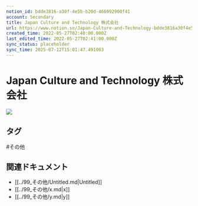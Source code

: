 ```yaml
---
notion_id: bdde3816-a30f-4e5b-b20d-466992900f41
account: Secondary
title: Japan Culture and Technology 株式会社
url: https://www.notion.so/Japan-Culture-and-Technology-bdde3816a30f4e5bb20d466992900f41
created_time: 2022-05-27T02:40:00.000Z
last_edited_time: 2022-05-27T02:41:00.000Z
sync_status: placeholder
sync_time: 2025-07-12T15:01:47.491003
---
```

# Japan Culture and Technology 株式会社

![](https://prod-files-secure.s3.us-west-2.amazonaws.com/d58fe38c-a9d4-4466-aed9-85604b7b2c6d/b9169891-94ba-4ce3-aa8b-da309b03d257/Untitled.png?X-Amz-Algorithm=AWS4-HMAC-SHA256&X-Amz-Content-Sha256=UNSIGNED-PAYLOAD&X-Amz-Credential=ASIAZI2LB466XMXACTTE%2F20250719%2Fus-west-2%2Fs3%2Faws4_request&X-Amz-Date=20250719T060750Z&X-Amz-Expires=3600&X-Amz-Security-Token=IQoJb3JpZ2luX2VjEIX%2F%2F%2F%2F%2F%2F%2F%2F%2F%2FwEaCXVzLXdlc3QtMiJIMEYCIQDRvRwaaEQKqVZWfMGqWSFKFe34BsLDutAykuWA%2BOBnyAIhAJWso687R1hEjUWr6zHtyIsRFriVdwDdgkt06zSdfPSLKogECJ7%2F%2F%2F%2F%2F%2F%2F%2F%2F%2FwEQABoMNjM3NDIzMTgzODA1IgxFl71yO%2Bl81W1REF0q3AMtnf0Qk67UfwpD3Uaf80tgSaPs7E2ui6wetAOYnsB7EH%2Bw3iPRYUJNl5N%2FltcNvnPC4ElE05s82PMl5PmLQywuFrsL9yLHE71h94%2F8Cvlo43GdvQF2GWLfHqTVa0z2ZswiUngnQnIsJawXywUaSRrBZx3t3Pv1o4HMpgV0ZNjSNQwl99dH8gsxa1Srnp0a%2B%2Bdj6gjtpXbr0HFhRuiEMry%2BmoP4SZty1JG2MbMl0aTCDP%2Fse%2F0ZAOUn7VEONduFnyt54FTfJMvBEuG3uq%2BnwAtV6SpZ1VkB27PI8PoP7bx650xBB%2BDXPGz%2FLAD9jeV0c34eTd6CYrVp09Wcu3lQSu8%2F2eaoWZlQh%2BF6Sj7hflk1oMKFWpFto5phYA544lZzv4xXdMUCnmct%2FEJumkDazb6LT9LAXbyvnzZdkfFec%2FXM5w1yykvGrDAu4efWuNjHL6pXVq5Xz3l8UNk8HR%2F3D1DoXB3YUPt13xx%2BbJfbdswpE5vpmuCsnP6nCh1wewCmfjNCcRBDY%2Bu2KqIx%2BlXjI%2FU%2BIkjavmea9R2sv%2Fw8pxDKgkX9z08kK%2BD3bGwMrARJ9xT0rG%2Bm8TIrvqA099Ph2zWLUQ2QVtK0TArPVio3YgZdOSmcVqDKEwSyCjNc%2FDDDxezDBjqkAdG56EGcDGmxq7IemxuuhTygjQPhKQCIw2y4G%2FZRdMyrs4sLceiO0MwCKivebQ0F5a59TxYP23TbigvO13I7C75Xjs3N1Lx04NdbLS7vn97BJCLhNmpMF%2F%2Fkn1IgMAA1TTpDHz4WWLoS3mnPF4bioSyJ0RUjmy29ZVkRwQX3X0MdtkgTtzSX5pRm%2FfR1U7jTogUvqxCL2vd%2F%2FK3tD%2Bb9cky3k9Oq&X-Amz-Signature=355e49968b70e629c62e0162bfc497c99d5e068b82a79cd2a0587996399605ed&X-Amz-SignedHeaders=host&x-amz-checksum-mode=ENABLED&x-id=GetObject)

## タグ

#その他 

## 関連ドキュメント

- [[../99_その他/Untitled.md|Untitled]]
- [[../99_その他/x.md|x]]
- [[../99_その他/y.md|y]]
